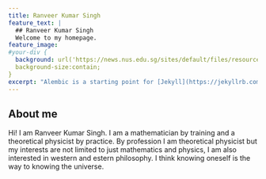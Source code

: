```yaml
---
title: Ranveer Kumar Singh
feature_text: |
  ## Ranveer Kumar Singh
  Welcome to my homepage.
feature_image: 
#your-div {
  background: url('https://news.nus.edu.sg/sites/default/files/resources/research%20blog/2018/2018-12/string_theory-1.jpg') no-repeat;
  background-size:contain;
}
excerpt: "Alembic is a starting point for [Jekyll](https://jekyllrb.com/) projects. Rather than starting from scratch, this boilerplate is designed to get the ball rolling immediately. Install it, configure it, tweak it, push it."
---
```

## About me
Hi! I am Ranveer Kumar Singh. I am a mathematician by training and a theoretical physicist by practice. By profession I am theoretical physicist but my interests are not limited to just mathematics and physics, I am also interested in western and estern philosophy. I think knowing oneself is the way to knowing the universe. 



